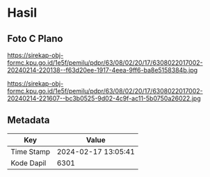 # Hasil

## Foto C Plano

https://sirekap-obj-formc.kpu.go.id/1e5f/pemilu/pdpr/63/08/02/20/17/6308022017002-20240214-220138--f63d20ee-1917-4eea-9ff6-ba8e5158384b.jpg

https://sirekap-obj-formc.kpu.go.id/1e5f/pemilu/pdpr/63/08/02/20/17/6308022017002-20240214-221607--bc3b0525-9d02-4c9f-ac11-5b0750a26022.jpg


## Metadata

| Key        | Value               |
| ---------- | ------------------- |
| Time Stamp | 2024-02-17 13:05:41 |
| Kode Dapil | 6301                |




